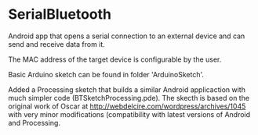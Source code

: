 SerialBluetooth
===============
Android app that opens a serial connection to an external device and can send and receive data from it.

The MAC address of the target device is configurable by the user.

Basic Arduino sketch can be found in folder 'ArduinoSketch'.

Added a Processing sketch that builds a similar Android applicaction with much simpler code (BTSketchProcessing.pde). 
The skecth is based on the original work of Oscar at http://webdelcire.com/wordpress/archives/1045 with very minor modifications (compatibility with latest versions of Android and Processing.

